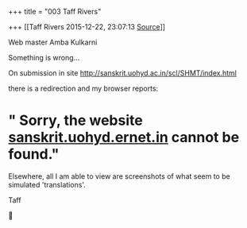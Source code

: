 +++
title = "003 Taff Rivers"

+++
[[Taff Rivers	2015-12-22, 23:07:13 [Source](https://groups.google.com/g/samskrita/c/900x9LriQtA)]]



Web master Amba Kulkarni  
  
 Something is wrong...  
  
On submission in site <http://sanskrit.uohyd.ac.in/scl/SHMT/index.html>  
  
there is a redirection and my browser reports:  

#  

#  " Sorry, the website [sanskrit.uohyd.ernet.in](http://sanskrit.uohyd.ernet.in) cannot be found."

  
Elsewhere, all I am able to view are screenshots of what seem to be simulated 'translations'.  
  
Taff




